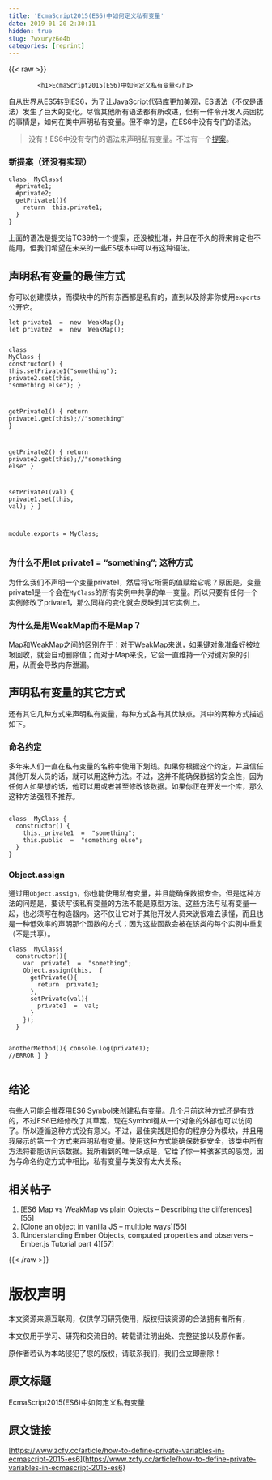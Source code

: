 ```yaml
---
title: 'EcmaScript2015(ES6)中如何定义私有变量' 
date: 2019-01-20 2:30:11
hidden: true
slug: 7wxuryz6e4b
categories: [reprint]
---
```


{{< raw >}}

            <h1>EcmaScript2015(ES6)中如何定义私有变量</h1>
<p>自从世界从ES5转到ES6，为了让JavaScript代码库更加美观，ES语法（不仅是语法）发生了巨大的变化。尽管其他所有语法都有所改进，但有一件令开发人员困扰的事情是，如何在类中声明私有变量。但不幸的是，在ES6中没有专门的语法。</p>
<blockquote>
<p>没有！ES6中没有专门的语法来声明私有变量。不过有一个<a href="https://github.com/tc39/proposal-private-fields">提案</a>。</p>
</blockquote>
<h3>新提案（还没有实现）</h3>
<pre><code class="hljs axapta"><span class="hljs-class"><span class="hljs-keyword">class</span>  <span class="hljs-title">MyClass</span></span>{
  <span class="hljs-meta">#private1;</span>
  <span class="hljs-meta">#private2;</span>
  getPrivate1(){
    <span class="hljs-keyword">return</span>  <span class="hljs-keyword">this</span>.private1;
  }
}
</code></pre><p>上面的语法是提交给TC39的一个提案，还没被批准，并且在不久的将来肯定也不能用，但我们希望在未来的一些ES版本中可以有这种语法。</p>
<h2>声明私有变量的最佳方式</h2>
<p>你可以创建模块，而模块中的所有东西都是私有的，直到以及除非你使用<code>exports</code>公开它。</p>
<pre><code class="hljs kotlin">let private1  =  new  WeakMap();
let private2  =  new  WeakMap();

<span class="hljs-class"><span class="hljs-keyword">class</span>  <span class="hljs-title">MyClass</span> </span>{
  <span class="hljs-keyword">constructor</span>() {
    <span class="hljs-keyword">this</span>.setPrivate1(<span class="hljs-string">"something"</span>);
    private2.<span class="hljs-keyword">set</span>(<span class="hljs-keyword">this</span>,  <span class="hljs-string">"something else"</span>);
  }

  getPrivate1() {
    <span class="hljs-keyword">return</span>  private1.<span class="hljs-keyword">get</span>(<span class="hljs-keyword">this</span>);<span class="hljs-comment">//"something"</span>
  }

  getPrivate2() {
    <span class="hljs-keyword">return</span>  private2.<span class="hljs-keyword">get</span>(<span class="hljs-keyword">this</span>);<span class="hljs-comment">//"something else"</span>
  }

  setPrivate1(<span class="hljs-keyword">val</span>) {
    private1.<span class="hljs-keyword">set</span>(<span class="hljs-keyword">this</span>,  <span class="hljs-keyword">val</span>);
  }
}

module.exports  =  MyClass;
</code></pre><h3>为什么不用let private1 = “something”; 这种方式</h3>
<p>为什么我们不声明一个变量private1，然后将它所需的值赋给它呢？原因是，变量private1是一个会在<code>MyClass</code>的所有实例中共享的单一变量。所以只要有任何一个实例修改了private1，那么同样的变化就会反映到其它实例上。</p>
<h3>为什么是用WeakMap而不是Map？</h3>
<p>Map和WeakMap之间的区别在于：对于WeakMap来说，如果键对象准备好被垃圾回收，就会自动删除值；而对于Map来说，它会一直维持一个对键对象的引用，从而会导致内存泄漏。</p>
<h2>声明私有变量的其它方式</h2>
<p>还有其它几种方式来声明私有变量，每种方式各有其优缺点。其中的两种方式描述如下。</p>
<h3>命名约定</h3>
<p>多年来人们一直在私有变量的名称中使用下划线。如果你根据这个约定，并且信任其他开发人员的话，就可以用这种方法。不过，这并不能确保数据的安全性，因为任何人如果想的话，他可以用或者甚至修改该数据。如果你正在开发一个库，那么这种方法强烈不推荐。</p>
<pre><code class="hljs kotlin">
<span class="hljs-class"><span class="hljs-keyword">class</span>  <span class="hljs-title">MyClass</span> </span>{
  <span class="hljs-keyword">constructor</span>() {
    <span class="hljs-keyword">this</span>._private1  =  <span class="hljs-string">"something"</span>;
    <span class="hljs-keyword">this</span>.<span class="hljs-keyword">public</span>  =  <span class="hljs-string">"something else"</span>;
  }
}
</code></pre><h3>Object.assign</h3>
<p>通过用<code>Object.assign</code>，你也能使用私有变量，并且能确保数据安全。但是这种方法的问题是，要读写该私有变量的方法不能是原型方法。这些方法与私有变量一起，也必须写在构造器内。这不仅让它对于其他开发人员来说很难去读懂，而且也是一种低效率的声明那个函数的方式；因为这些函数会被在该类的每个实例中重复（不是共享）。</p>
<pre><code class="hljs kotlin"><span class="hljs-class"><span class="hljs-keyword">class</span>  <span class="hljs-title">MyClass</span></span>{
  <span class="hljs-keyword">constructor</span>(){
    <span class="hljs-keyword">var</span>  private1  =  <span class="hljs-string">"something"</span>;
    Object.assign(<span class="hljs-keyword">this</span>,  {
      getPrivate(){
        <span class="hljs-keyword">return</span>  private1;
      },
      setPrivate(<span class="hljs-keyword">val</span>){
        private1  =  <span class="hljs-keyword">val</span>;
      }
    });
  }

  anotherMethod(){
    console.log(private1);  <span class="hljs-comment">//ERROR</span>
  }
}
</code></pre><h2>结论</h2>
<p>有些人可能会推荐用ES6 Symbol来创建私有变量。几个月前这种方式还是有效的，不过ES6已经修改了其草案，现在Symbol键从一个对象的外部也可以访问了。所以遵循这种方式没有意义。不过，最佳实践是把你的程序分为模块，并且用我展示的第一个方式来声明私有变量。使用这种方式能确保数据安全，该类中所有方法将都能访问该数据。我所看到的唯一缺点是，它给了你一种骇客式的感觉，因为与命名约定方式中相比，私有变量与类没有太大关系。</p>
<h2>相关帖子</h2>
<ol>
<li>[ES6 Map vs WeakMap vs plain Objects – Describing the differences][55]</li>
<li>[Clone an object in vanilla JS – multiple ways][56]</li>
<li>[Understanding Ember Objects, computed properties and observers – Ember.js Tutorial part 4][57]</li>
</ol>

          
{{< /raw >}}

# 版权声明
本文资源来源互联网，仅供学习研究使用，版权归该资源的合法拥有者所有，

本文仅用于学习、研究和交流目的。转载请注明出处、完整链接以及原作者。

原作者若认为本站侵犯了您的版权，请联系我们，我们会立即删除！

## 原文标题
EcmaScript2015(ES6)中如何定义私有变量

## 原文链接
[https://www.zcfy.cc/article/how-to-define-private-variables-in-ecmascript-2015-es6](https://www.zcfy.cc/article/how-to-define-private-variables-in-ecmascript-2015-es6)


